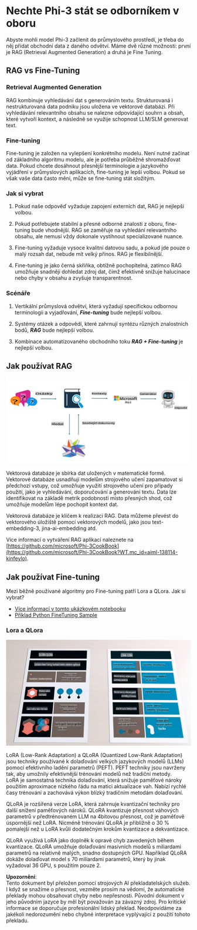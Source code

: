 # **Nechte Phi-3 stát se odborníkem v oboru**

Abyste mohli model Phi-3 začlenit do průmyslového prostředí, je třeba do něj přidat obchodní data z daného odvětví. Máme dvě různé možnosti: první je RAG (Retrieval Augmented Generation) a druhá je Fine Tuning.

## **RAG vs Fine-Tuning**

### **Retrieval Augmented Generation**

RAG kombinuje vyhledávání dat s generováním textu. Strukturovaná i nestrukturovaná data podniku jsou uložena ve vektorové databázi. Při vyhledávání relevantního obsahu se nalezne odpovídající souhrn a obsah, které vytvoří kontext, a následně se využije schopnost LLM/SLM generovat text.

### **Fine-tuning**

Fine-tuning je založen na vylepšení konkrétního modelu. Není nutné začínat od základního algoritmu modelu, ale je potřeba průběžně shromažďovat data. Pokud chcete dosáhnout přesnější terminologie a jazykového vyjádření v průmyslových aplikacích, fine-tuning je lepší volbou. Pokud se však vaše data často mění, může se fine-tuning stát složitým.

### **Jak si vybrat**

1. Pokud naše odpověď vyžaduje zapojení externích dat, RAG je nejlepší volbou.

2. Pokud potřebujete stabilní a přesné odborné znalosti z oboru, fine-tuning bude vhodnější. RAG se zaměřuje na vyhledání relevantního obsahu, ale nemusí vždy dokonale vystihnout specializované nuance.

3. Fine-tuning vyžaduje vysoce kvalitní datovou sadu, a pokud jde pouze o malý rozsah dat, nebude mít velký přínos. RAG je flexibilnější.

4. Fine-tuning je jako černá skříňka, obtížně pochopitelná, zatímco RAG umožňuje snadněji dohledat zdroj dat, čímž efektivně snižuje halucinace nebo chyby v obsahu a zvyšuje transparentnost.

### **Scénáře**

1. Vertikální průmyslová odvětví, která vyžadují specifickou odbornou terminologii a vyjadřování, ***Fine-tuning*** bude nejlepší volbou.

2. Systémy otázek a odpovědí, které zahrnují syntézu různých znalostních bodů, ***RAG*** bude nejlepší volbou.

3. Kombinace automatizovaného obchodního toku ***RAG + Fine-tuning*** je nejlepší volbou.

## **Jak používat RAG**

![rag](../../../../translated_images/rag.36e7cb856f120334d577fde60c6a5d7c5eecae255dac387669303d30b4b3efa4.cs.png)

Vektorová databáze je sbírka dat uložených v matematické formě. Vektorové databáze usnadňují modelům strojového učení zapamatovat si předchozí vstupy, což umožňuje využití strojového učení pro případy použití, jako je vyhledávání, doporučování a generování textu. Data lze identifikovat na základě metrik podobnosti místo přesných shod, což umožňuje modelům lépe pochopit kontext dat.

Vektorová databáze je klíčem k realizaci RAG. Data můžeme převést do vektorového úložiště pomocí vektorových modelů, jako jsou text-embedding-3, jina-ai-embedding atd.

Více informací o vytváření RAG aplikací naleznete na [https://github.com/microsoft/Phi-3CookBook](https://github.com/microsoft/Phi-3CookBook?WT.mc_id=aiml-138114-kinfeylo).

## **Jak používat Fine-tuning**

Mezi běžně používané algoritmy pro Fine-tuning patří Lora a QLora. Jak si vybrat?
- [Více informací v tomto ukázkovém notebooku](../../../../code/04.Finetuning/Phi_3_Inference_Finetuning.ipynb)
- [Příklad Python FineTuning Sample](../../../../code/04.Finetuning/FineTrainingScript.py)

### **Lora a QLora**

![lora](../../../../translated_images/qlora.6aeba71122bc0c8d56ccf0bc36b861304939fee087f43c1fc6cc5c9cb8764725.cs.png)

LoRA (Low-Rank Adaptation) a QLoRA (Quantized Low-Rank Adaptation) jsou techniky používané k dolaďování velkých jazykových modelů (LLMs) pomocí efektivního ladění parametrů (PEFT). PEFT techniky jsou navrženy tak, aby umožnily efektivnější trénování modelů než tradiční metody.  
LoRA je samostatná technika dolaďování, která snižuje paměťové nároky použitím aproximace nízkého řádu na matici aktualizace vah. Nabízí rychlé časy trénování a zachovává výkon blízký tradičním metodám dolaďování.

QLoRA je rozšířená verze LoRA, která zahrnuje kvantizační techniky pro další snížení paměťových nároků. QLoRA kvantizuje přesnost váhových parametrů v předtrénovaném LLM na 4bitovou přesnost, což je paměťově úspornější než LoRA. Nicméně trénování QLoRA je přibližně o 30 % pomalejší než u LoRA kvůli dodatečným krokům kvantizace a dekvantizace.

QLoRA využívá LoRA jako doplněk k opravě chyb zavedených během kvantizace. QLoRA umožňuje dolaďování masivních modelů s miliardami parametrů na relativně malých, snadno dostupných GPU. Například QLoRA dokáže dolaďovat model s 70 miliardami parametrů, který by jinak vyžadoval 36 GPU, s použitím pouze 2.

**Upozornění**:  
Tento dokument byl přeložen pomocí strojových AI překladatelských služeb. I když se snažíme o přesnost, vezměte prosím na vědomí, že automatické překlady mohou obsahovat chyby nebo nepřesnosti. Původní dokument v jeho původním jazyce by měl být považován za závazný zdroj. Pro kritické informace se doporučuje profesionální lidský překlad. Neodpovídáme za jakékoli nedorozumění nebo chybné interpretace vyplývající z použití tohoto překladu.